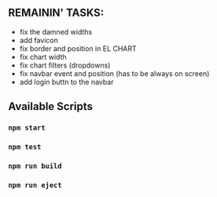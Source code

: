 ## REMAININ' TASKS:
* fix the damned widths
* add favicon
* fix border and position in EL CHART
* fix chart width
* fix chart filters (dropdowns)
* fix navbar event and position (has to be always on screen)
* add login buttn to the navbar

## Available Scripts

### `npm start`

### `npm test`

### `npm run build`

### `npm run eject`

